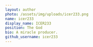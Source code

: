 ```yaml
---
layout: author
photo: /assets/img/uploads/icer233.png
name: icer233
display_name: ICER233
position: The God
bio: A miracle producer.
github_username: icer233
---
```


